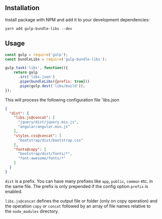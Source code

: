 ## Installation

Install package with NPM and add it to your development dependencies:

`yarn add gulp-bundle-libs --dev`

## Usage

```js
const gulp = require('gulp');
const bundleLibs = require('gulp-bundle-libs');

gulp.task('libs', function(){
    return gulp
      .src('libs.json')
      .pipe(bundleLibs({prefix: true}))
      .pipe(gulp.dest('libs/build'));
});
```

This will process the following configuration file `libs.json

```json
{
  "dist": {
    "libs.js@concat": [
      "jquery/dist/jquery.min.js",
      "angular/angular.min.js"
    ],
    "styles.css@concat": [
      "bootstrap/dist/bootstrap.css"
    ],
    "fonts@copy": [
      "bootstrap/dist/fonts/*",
      "font-awesome/fonts/*"
    ]
  }
}
```

`dist` is a prefix. You can have many prefixes like `app`, `public`, `common` etc. in the same file. The prefix is only prepended if the config option `prefix` is enabled.

`libs.js@concat` defines the output file or folder (only on copy operation) and the operation `copy` or `concat` followed by an array of file names relative to the `node_modules` directory.